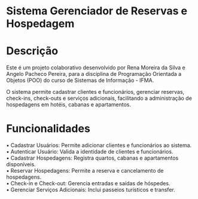 # Sistema Gerenciador de Reservas e Hospedagem

# Descrição
Este é um projeto colaborativo desenvolvido por Rena Moreira da Silva e Angelo Pacheco Pereira, para a disciplina de Programação Orientada a Objetos (POO) do curso de Sistemas de Informação - IFMA.

O sistema permite cadastrar clientes e funcionários, gerenciar reservas, check-ins, check-outs e serviços adicionais, facilitando a administração de hospedagens em hotéis, cabanas e apartamentos.

# Funcionalidades 
• Cadastrar Usuários: Permite adicionar clientes e funcionários ao sistema.  
• Autenticar Usuário: Valida a identidade de clientes e funcionários.  
• Cadastrar Hospedagens: Registra quartos, cabanas e apartamentos disponíveis.  
• Reservar Hospedagens: Permite a reserva e cancelamento de hospedagens.  
• Check-in e Check-out: Gerencia entradas e saídas de hóspedes.  
• Gerenciar Serviços Adicionais: Inclui passeios turísticos e transfer.
